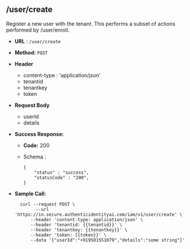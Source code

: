 ## /user/create

Register a new user with the tenant. This performs a subset of actions performed by /user/enroll.

* **URL** : `/user/create`
  
* **Method:** `POST`

* **Header**
	
	- content-type : 'application/json'
	- tenantid 
	- tenantkey
	- token
	
* **Request Body**

	- userId
	- details
  
* **Success Response:**

  * **Code:** 200 <br />
  * Schema : 
		
			
		{
			"status" : "success",
			"statusCode" : "200",
		}
		
	

* **Sample Call:**

   	
    	curl --request POST \
  			  --url 'https://in.secure.authenticidentityai.com/iam/v1/user/create' \
            --header 'content-type: application/json' \
            --header 'tenantid: {{tenantid}}' \
            --header 'tenantkey: {{tenantkey}}' \
            --header 'token: {{token}}' \
            --data '{"userId":"+919501551079","details":"some string"}'
            
            
        
